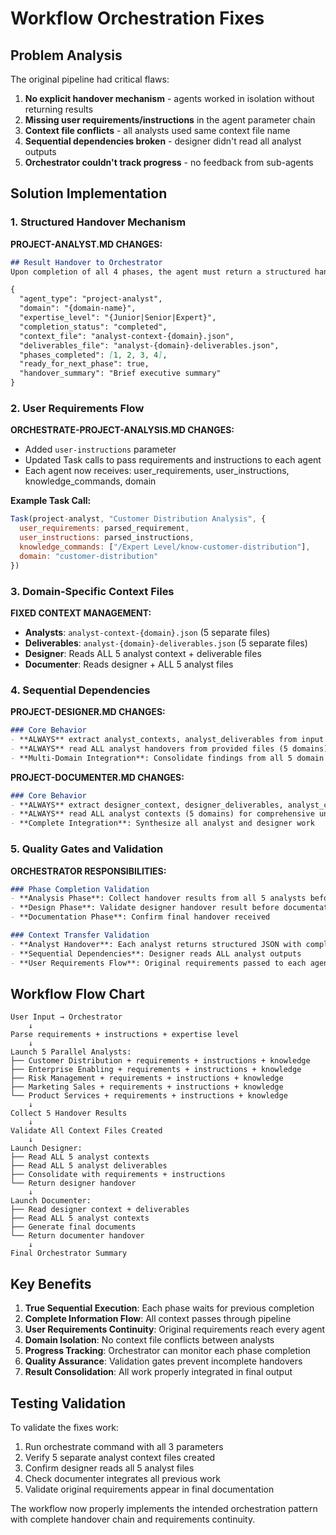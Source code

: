 # Workflow Orchestration Fixes

## Problem Analysis
The original pipeline had critical flaws:
1. **No explicit handover mechanism** - agents worked in isolation without returning results
2. **Missing user requirements/instructions** in the agent parameter chain  
3. **Context file conflicts** - all analysts used same context file name
4. **Sequential dependencies broken** - designer didn't read all analyst outputs
5. **Orchestrator couldn't track progress** - no feedback from sub-agents

## Solution Implementation

### 1. Structured Handover Mechanism

**PROJECT-ANALYST.MD CHANGES:**
```markdown
## Result Handover to Orchestrator
Upon completion of all 4 phases, the agent must return a structured handover summary:

{
  "agent_type": "project-analyst",
  "domain": "{domain-name}",
  "expertise_level": "{Junior|Senior|Expert}",
  "completion_status": "completed",
  "context_file": "analyst-context-{domain}.json",
  "deliverables_file": "analyst-{domain}-deliverables.json",
  "phases_completed": [1, 2, 3, 4],
  "ready_for_next_phase": true,
  "handover_summary": "Brief executive summary"
}
```

### 2. User Requirements Flow

**ORCHESTRATE-PROJECT-ANALYSIS.MD CHANGES:**
- Added `user-instructions` parameter
- Updated Task calls to pass requirements and instructions to each agent
- Each agent now receives: user_requirements, user_instructions, knowledge_commands, domain

**Example Task Call:**
```javascript
Task(project-analyst, "Customer Distribution Analysis", {
  user_requirements: parsed_requirement,
  user_instructions: parsed_instructions,
  knowledge_commands: ["/Expert Level/know-customer-distribution"],
  domain: "customer-distribution"
})
```

### 3. Domain-Specific Context Files

**FIXED CONTEXT MANAGEMENT:**
- **Analysts**: `analyst-context-{domain}.json` (5 separate files)
- **Deliverables**: `analyst-{domain}-deliverables.json` (5 separate files)
- **Designer**: Reads ALL 5 analyst context + deliverable files
- **Documenter**: Reads designer + ALL 5 analyst files

### 4. Sequential Dependencies

**PROJECT-DESIGNER.MD CHANGES:**
```markdown
### Core Behavior
- **ALWAYS** extract analyst_contexts, analyst_deliverables from input parameters
- **ALWAYS** read ALL analyst handovers from provided files (5 domains)
- **Multi-Domain Integration**: Consolidate findings from all 5 domain analyses
```

**PROJECT-DOCUMENTER.MD CHANGES:**
```markdown
### Core Behavior
- **ALWAYS** extract designer_context, designer_deliverables, analyst_contexts
- **ALWAYS** read ALL analyst contexts (5 domains) for comprehensive understanding
- **Complete Integration**: Synthesize all analyst and designer work
```

### 5. Quality Gates and Validation

**ORCHESTRATOR RESPONSIBILITIES:**
```markdown
### Phase Completion Validation
- **Analysis Phase**: Collect handover results from all 5 analysts before design
- **Design Phase**: Validate designer handover result before documentation
- **Documentation Phase**: Confirm final handover received

### Context Transfer Validation
- **Analyst Handover**: Each analyst returns structured JSON with completion status
- **Sequential Dependencies**: Designer reads ALL analyst outputs
- **User Requirements Flow**: Original requirements passed to each agent
```

## Workflow Flow Chart

```
User Input → Orchestrator
    ↓
Parse requirements + instructions + expertise level
    ↓
Launch 5 Parallel Analysts:
├── Customer Distribution + requirements + instructions + knowledge
├── Enterprise Enabling + requirements + instructions + knowledge  
├── Risk Management + requirements + instructions + knowledge
├── Marketing Sales + requirements + instructions + knowledge
└── Product Services + requirements + instructions + knowledge
    ↓
Collect 5 Handover Results
    ↓
Validate All Context Files Created
    ↓
Launch Designer:
├── Read ALL 5 analyst contexts
├── Read ALL 5 analyst deliverables
├── Consolidate with requirements + instructions
└── Return designer handover
    ↓
Launch Documenter:
├── Read designer context + deliverables
├── Read ALL 5 analyst contexts
├── Generate final documents
└── Return documenter handover
    ↓
Final Orchestrator Summary
```

## Key Benefits

1. **True Sequential Execution**: Each phase waits for previous completion
2. **Complete Information Flow**: All context passes through pipeline
3. **User Requirements Continuity**: Original requirements reach every agent
4. **Domain Isolation**: No context file conflicts between analysts
5. **Progress Tracking**: Orchestrator can monitor each phase completion
6. **Quality Assurance**: Validation gates prevent incomplete handovers
7. **Result Consolidation**: All work properly integrated in final output

## Testing Validation

To validate the fixes work:
1. Run orchestrate command with all 3 parameters
2. Verify 5 separate analyst context files created
3. Confirm designer reads all 5 analyst files
4. Check documenter integrates all previous work
5. Validate original requirements appear in final documentation

The workflow now properly implements the intended orchestration pattern with complete handover chain and requirements continuity.